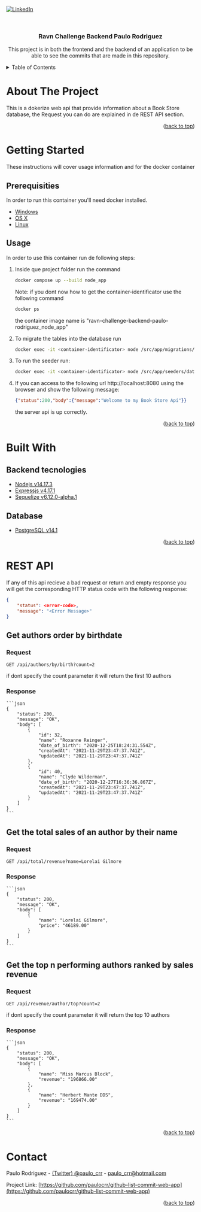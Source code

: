 <div id="top"></div>

<!-- PROJECT SHIELDS -->
[![LinkedIn][linkedin-shield]][linkedin-url]



<!-- PROJECT TITLE -->
<br />
<div align="center">
  <h3 align="center">Ravn Challenge Backend Paulo Rodriguez</h3>
  <p align="center">
    This project is in both the frontend and the backend of an application to be able to see the commits that are made in this repository.
  </p>
</div>



<!-- TABLE OF CONTENTS -->
<details>
  <summary>Table of Contents</summary>
  <ol>
    <li><a href="#about-the-project">About The Project</a></li>
    <li>
      <a href="#getting-started">Getting Started</a>
      <ul>
        <li><a href="#prerequisites">Prerequisites</a></li>
        <li><a href="#usage">Usage</a></li>
      </ul>
    </li>
    <li>
        <a href="#built-with">Built With</a>
        <ul>
            <li><a href="#backend-tecnologies">Backend tecnologies</a></li>
            <li><a href="#database">Database</a></li>
        </ul>
    </li>
    </li><a href="#rest-api">REST API</a></li>
    <li><a href="#contact">Contact</a></li>
  </ol>
</details>



<!-- ABOUT THE PROJECT -->
# About The Project

This is a dokerize web api that provide information about a Book Store database, the Request you can do are explained in de REST API section.

<p align="right">(<a href="#top">back to top</a>)</p>



<!-- GETTING STARTED -->
# Getting Started

These instructions will cover usage information and for the docker container 

## Prerequisities

In order to run this container you'll need docker installed.

* [Windows](https://docs.docker.com/windows/started)
* [OS X](https://docs.docker.com/mac/started/)
* [Linux](https://docs.docker.com/linux/started/)

## Usage

In order to use this container run de following steps:

1. Inside que project folder run the command
    ```sh
    docker compose up --build node_app
    ```

    Note: if you dont now how to get the container-identificator use the following command
    ```sh
    docker ps
    ```
    the container image name is "ravn-challenge-backend-paulo-rodriguez_node_app"

2.  To migrate the tables into the database run
    ```sh
    docker exec -it <container-identificator> node /src/app/migrations/database.migrations.js
    ```

3. To run the seeder run:
    ```sh
    docker exec -it <container-identificator> node /src/app/seeders/database.seeder.js
    ```
4. If you can access to the following url http://localhost:8080 using the browser and show the following message:
    ```json
    {"status":200,"body":{"message":"Welcome to my Book Store Api"}}
    ```
    the server api is up correctly.

<p align="right">(<a href="#top">back to top</a>)</p>


<!-- BUILT WITH -->
# Built With

## Backend tecnologies

* [Nodejs v14.17.3](https://nodejs.org/en/)
* [Expressjs v4.17.1](https://expressjs.com/)
* [Sequelize v6.12.0-alpha.1](https://sequelize.org/)

## Database

* [PostgreSQL v14.1](https://www.postgresql.org/)


<p align="right">(<a href="#top">back to top</a>)</p>


<!-- REST API -->
# REST API

If any of this api recieve a bad request or return and empty response you will get the corresponding HTTP status code with the following response:

```json
{
    "status": <error-code>,
    "message": "<Error Message>"
}
```

## Get authors order by birthdate

### Request

`GET /api/authors/by/birth?count=2`

if dont specify the count parameter it will return the first 10 authors

### Response

    ```json
    {
        "status": 200,
        "message": "OK",
        "body": [
            {
                "id": 32,
                "name": "Roxanne Reinger",
                "date_of_birth": "2020-12-25T18:24:31.554Z",
                "createdAt": "2021-11-29T23:47:37.741Z",
                "updatedAt": "2021-11-29T23:47:37.741Z"
            },
            {
                "id": 40,
                "name": "Clyde Wilderman",
                "date_of_birth": "2020-12-27T16:36:36.867Z",
                "createdAt": "2021-11-29T23:47:37.741Z",
                "updatedAt": "2021-11-29T23:47:37.741Z"
            }
        ]
    }
    ```

## Get the total sales of an author by their name

### Request

`GET /api/total/revenue?name=Lorelai Gilmore`

### Response

    ```json
    {
        "status": 200,
        "message": "OK",
        "body": [
            {
                "name": "Lorelai Gilmore",
                "price": "46189.00"
            }
        ]
    }
    ```

## Get the top n performing authors ranked by sales revenue

### Request

`GET /api/revenue/author/top?count=2`

if dont specify the count parameter it will return the top 10 authors

### Response

    ```json
    {
        "status": 200,
        "message": "OK",
        "body": [
            {
                "name": "Miss Marcus Block",
                "revenue": "196866.00"
            },
            {
                "name": "Herbert Mante DDS",
                "revenue": "169474.00"
            }
        ]
    }
    ```

<p align="right">(<a href="#top">back to top</a>)</p>


<!-- CONTACT -->
# Contact

Paulo Rodriguez - [(Twitter) @paulo_crr](https://twitter.com/paulo_crr) - paulo_crr@hotmail.com

Project Link: [https://github.com/paulocrr/github-list-commit-web-app](https://github.com/paulocrr/github-list-commit-web-app)

<p align="right">(<a href="#top">back to top</a>)</p>



<!-- MARKDOWN LINKS & IMAGES -->
<!-- https://www.markdownguide.org/basic-syntax/#reference-style-links -->
[linkedin-shield]: https://img.shields.io/badge/-LinkedIn-black.svg?style=for-the-badge&logo=linkedin&colorB=555
[linkedin-url]: https://www.linkedin.com/in/paulo-cesar-r-01a2b367/